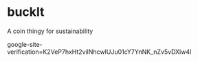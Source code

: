 # buckIt
A coin thingy for sustainability


google-site-verification=K2VeP7hxHt2vilNhcwIUJu01cY7YnNK_nZv5vDXlw4I
